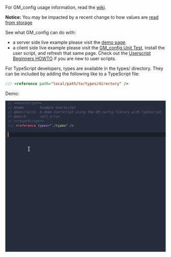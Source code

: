 For GM_config usage information, read the [wiki](https://github.com/sizzlemctwizzle/GM_config/wiki/).

**Notice:** You may be impacted by a recent change to how values are [read from storage](https://github.com/sizzlemctwizzle/GM_config/wiki/Asynchronous-read-and-write-migration)

See what GM_config can do with:

* a server side live example please visit the [demo page](https://sizzlemctwizzle.github.io/GM_config/).
* a client side live example please visit the [GM_config Unit Test](https://openuserjs.org/scripts/sizzle/The_GM_config_Unit_Test), install the user script, and refresh that same page. Check out the [Userscript Beginners HOWTO](https://openuserjs.org/about/Userscript-Beginners-HOWTO) if you are new to user scripts.

For TypeScript developers, types are available in the types/ directory.
They can be included by adding the following like to a TypeScript file:

```typescript
/// <reference path="local/path/to/types/directory" />
```

Demo:

![TypeScript Demo](img/typescript_demo.gif)

